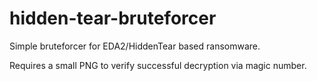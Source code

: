 # hidden-tear-bruteforcer
Simple bruteforcer for EDA2/HiddenTear based ransomware.

Requires a small PNG to verify successful decryption via magic number.
